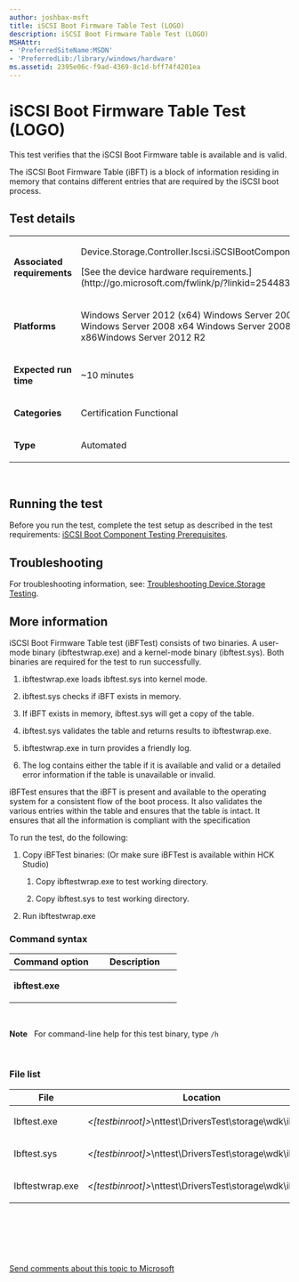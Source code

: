 ```yaml
---
author: joshbax-msft
title: iSCSI Boot Firmware Table Test (LOGO)
description: iSCSI Boot Firmware Table Test (LOGO)
MSHAttr:
- 'PreferredSiteName:MSDN'
- 'PreferredLib:/library/windows/hardware'
ms.assetid: 2395e06c-f9ad-4369-8c1d-bff74f4201ea
---
```


# iSCSI Boot Firmware Table Test (LOGO)


This test verifies that the iSCSI Boot Firmware table is available and is valid.

The iSCSI Boot Firmware Table (iBFT) is a block of information residing in memory that contains different entries that are required by the iSCSI boot process.

## Test details


<table>
<colgroup>
<col width="50%" />
<col width="50%" />
</colgroup>
<tbody>
<tr class="odd">
<td><p><strong>Associated requirements</strong></p></td>
<td><p>Device.Storage.Controller.Iscsi.iSCSIBootComponent.FwTable</p>
<p>[See the device hardware requirements.](http://go.microsoft.com/fwlink/p/?linkid=254483)</p></td>
</tr>
<tr class="even">
<td><p><strong>Platforms</strong></p></td>
<td><p>Windows Server 2012 (x64) Windows Server 2008 R2 (x64) Windows Server 2008 x64 Windows Server 2008 x86Windows Server 2012 R2</p></td>
</tr>
<tr class="odd">
<td><p><strong>Expected run time</strong></p></td>
<td><p>~10 minutes</p></td>
</tr>
<tr class="even">
<td><p><strong>Categories</strong></p></td>
<td><p>Certification Functional</p></td>
</tr>
<tr class="odd">
<td><p><strong>Type</strong></p></td>
<td><p>Automated</p></td>
</tr>
</tbody>
</table>

 

## Running the test


Before you run the test, complete the test setup as described in the test requirements: [iSCSI Boot Component Testing Prerequisites](iscsi-boot-component-testing-prerequisites.md).

## Troubleshooting


For troubleshooting information, see: [Troubleshooting Device.Storage Testing](troubleshooting-devicestorage-testing.md).

## More information


iSCSI Boot Firmware Table test (iBFTest) consists of two binaries. A user-mode binary (ibftestwrap.exe) and a kernel-mode binary (ibftest.sys). Both binaries are required for the test to run successfully.

1.  ibftestwrap.exe loads ibftest.sys into kernel mode.

2.  ibftest.sys checks if iBFT exists in memory.

3.  If iBFT exists in memory, ibftest.sys will get a copy of the table.

4.  ibftest.sys validates the table and returns results to ibftestwrap.exe.

5.  ibftestwrap.exe in turn provides a friendly log.

6.  The log contains either the table if it is available and valid or a detailed error information if the table is unavailable or invalid.

iBFTest ensures that the iBFT is present and available to the operating system for a consistent flow of the boot process. It also validates the various entries within the table and ensures that the table is intact. It ensures that all the information is compliant with the specification

To run the test, do the following:

1.  Copy iBFTest binaries: (Or make sure iBFTest is available within HCK Studio)

    1.  Copy ibftestwrap.exe to test working directory.

    2.  Copy ibftest.sys to test working directory.

2.  Run ibftestwrap.exe

### Command syntax

<table>
<colgroup>
<col width="50%" />
<col width="50%" />
</colgroup>
<thead>
<tr class="header">
<th>Command option</th>
<th>Description</th>
</tr>
</thead>
<tbody>
<tr class="odd">
<td><p><strong>ibftest.exe</strong></p></td>
<td></td>
</tr>
</tbody>
</table>

 

**Note**  
For command-line help for this test binary, type `/h`

 

### File list

<table>
<colgroup>
<col width="50%" />
<col width="50%" />
</colgroup>
<thead>
<tr class="header">
<th>File</th>
<th>Location</th>
</tr>
</thead>
<tbody>
<tr class="odd">
<td><p>Ibftest.exe</p></td>
<td><p><em>&lt;[testbinroot]&gt;</em>\nttest\DriversTest\storage\wdk\ibftest\</p></td>
</tr>
<tr class="even">
<td><p>Ibftest.sys</p></td>
<td><p><em>&lt;[testbinroot]&gt;</em>\nttest\DriversTest\storage\wdk\ibftest\</p></td>
</tr>
<tr class="odd">
<td><p>Ibftestwrap.exe</p></td>
<td><p><em>&lt;[testbinroot]&gt;</em>\nttest\DriversTest\storage\wdk\ibftest\</p></td>
</tr>
</tbody>
</table>

 

 

 

[Send comments about this topic to Microsoft](mailto:wsddocfb@microsoft.com?subject=Documentation%20feedback%20%5Bp_hck\p_hck%5D:%20iSCSI%20Boot%20Firmware%20Table%20Test%20%28LOGO%29%20%20RELEASE:%20%284/27/2016%29&body=%0A%0APRIVACY%20STATEMENT%0A%0AWe%20use%20your%20feedback%20to%20improve%20the%20documentation.%20We%20don't%20use%20your%20email%20address%20for%20any%20other%20purpose,%20and%20we'll%20remove%20your%20email%20address%20from%20our%20system%20after%20the%20issue%20that%20you're%20reporting%20is%20fixed.%20While%20we're%20working%20to%20fix%20this%20issue,%20we%20might%20send%20you%20an%20email%20message%20to%20ask%20for%20more%20info.%20Later,%20we%20might%20also%20send%20you%20an%20email%20message%20to%20let%20you%20know%20that%20we've%20addressed%20your%20feedback.%0A%0AFor%20more%20info%20about%20Microsoft's%20privacy%20policy,%20see%20http://privacy.microsoft.com/default.aspx. "Send comments about this topic to Microsoft")




